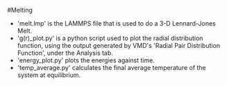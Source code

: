 #Melting

<ul>
  <li>'melt.lmp' is the LAMMPS file that is used to do a 3-D Lennard-Jones Melt.</li>
  <li>'g(r)_plot.py' is a python script used to plot the radial distribution function, using the output generated by VMD's 'Radial Pair Distribution Function', under the Analysis tab.</li>
  <li>'energy_plot.py' plots the energies against time.</li>
  <li>'temp_average.py' calculates the final average temperature of the system at equilibrium.</li>
</ul>
